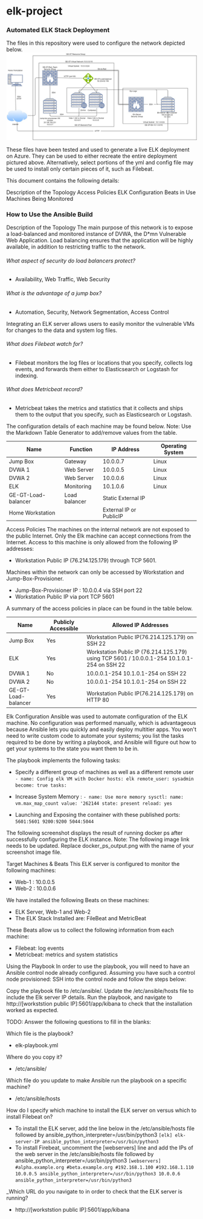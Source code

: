 # elk-project

### Automated ELK Stack Deployment
The files in this repository were used to configure the network depicted below.
![alt text](https://github.com/etiennelaeticia/elk-project/blob/7949d9011fe82978232f60e184727eb0a4b736f8/Diagrams/Elk-Final.jpg)

These files have been tested and used to generate a live ELK deployment on Azure. They can be used to either recreate the entire deployment pictured above. Alternatively, select portions of the yml and config file may be used to install only certain pieces of it, such as Filebeat.

This document contains the following details:

Description of the Topology
Access Policies
ELK Configuration
Beats in Use
Machines Being Monitored


### How to Use the Ansible Build


Description of the Topology
The main purpose of this network is to expose a load-balanced and monitored instance of DVWA, the D*mn Vulnerable Web Application.
Load balancing ensures that the application will be highly available, in addition to restricting traffic to the network.

###### What aspect of security do load balancers protect? 
* Availability, Web Traffic, Web Security
###### What is the advantage of a jump box?
* Automation, Security, Network Segmentation, Access Control

Integrating an ELK server allows users to easily monitor the vulnerable VMs for changes to the data and system log files.

###### What does Filebeat watch for?
* Filebeat monitors the log files or locations that you specify, collects log events, and forwards them either to Elasticsearch or Logstash for indexing.
###### What does Metricbeat record?
* Metricbeat takes the metrics and statistics that it collects and ships them to the output that you specify, such as Elasticsearch or Logstash.

The configuration details of each machine may be found below.
Note: Use the Markdown Table Generator to add/remove values from the table.

| Name  |Function   |  IP Address |  Operating System |   
|---|---|---|---|
| Jump Box| Gateway     | 10.0.0.7 |  Linux |   
| DVWA 1  | Web Server  | 10.0.0.5 | Linux   |   
| DVWA 2  | Web Server  | 10.0.0.6 |  Linux | 
|  ELK | Monitoring   | 10.1.0.6  | Linux  | 
|  GE-GT-Load-balancer | Load balancer   | Static External IP |   |
|  Home Workstation |   | External IP or PublicIP|   |


Access Policies
The machines on the internal network are not exposed to the public Internet.
Only the Elk machine can accept connections from the Internet. Access to this machine is only allowed from the following IP addresses:
* Workstation Public IP (76.214.125.179) through TCP 5601.

Machines within the network can only be accessed by Workstation and Jump-Box-Provisioner.
* Jump-Box-Provisioner IP : 10.0.0.4 via SSH port 22
* Workstation Public IP via port TCP 5601

A summary of the access policies in place can be found in the table below.


| Name  | Publicly Accessible |Allowed IP Addresses |
|---|---|---|
| Jump Box  | Yes  | Workstation Public IP(76.214.125.179) on SSH 22   |
| ELK | Yes  | 	Workstation Public IP (76.214.125.179) using TCP 5601 / 10.0.0.1-254 10.1.0.1-254 on SSH 22   |
| DVWA 1  | No   | 10.0.0.1-254 10.1.0.1-254 on SSH 22   |
| DVWA 2  | No  | 10.0.0.1-254 10.1.0.1-254 on SSH 22 |
|  GE-GT-Load-balancer | Yes   | Workstation Public IP(76.214.125.179) on HTTP 80 |   



Elk Configuration
Ansible was used to automate configuration of the ELK machine. No configuration was performed manually, which is advantageous because Ansible lets you quickly and easily deploy multitier apps. You won't need to write custom code to automate your systems; you list the tasks required to be done by writing a playbook, and Ansible will figure out how to get your systems to the state you want them to be in.


The playbook implements the following tasks:

* Specify a different group of machines as well as a different remote user
  `- name: Config elk VM with Docker
    hosts: elk
    remote_user: sysadmin
    become: true
    tasks:`
    
* Increase System Memory :
 `- name: Use more memory
  sysctl:
    name: vm.max_map_count
   value: '262144
   state: present
   reload: yes`

* Launching and Exposing the container with these published ports:
`5601:5601
 9200:9200
 5044:5044`


The following screenshot displays the result of running docker ps after successfully configuring the ELK instance.
Note: The following image link needs to be updated. Replace docker_ps_output.png with the name of your screenshot image file.


Target Machines & Beats
This ELK server is configured to monitor the following machines:

* Web-1 : 10.0.0.5
* Web-2 : 10.0.0.6

We have installed the following Beats on these machines:
* ELK Server, Web-1 and Web-2
* The ELK Stack Installed are: FileBeat and MetricBeat

These Beats allow us to collect the following information from each machine:

* Filebeat: log events
* Metricbeat: metrics and system statistics

Using the Playbook
In order to use the playbook, you will need to have an Ansible control node already configured. Assuming you have such a control node provisioned:
SSH into the control node and follow the steps below:

Copy the playbook file to /etc/ansible/.
Update the /etc/ansible/hosts file to include the Elk server IP details.
Run the playbook, and navigate to http://[workststion public IP]:5601/app/kibana to check that the installation worked as expected.

TODO: Answer the following questions to fill in the blanks:

Which file is the playbook? 
* elk-playbook.yml 

Where do you copy it?
* /etc/ansible/

Which file do you update to make Ansible run the playbook on a specific machine? 
* /etc/ansible/hosts

How do I specify which machine to install the ELK server on versus which to install Filebeat on?
* To install the ELK server, add the line below in the /etc/ansible/hosts file followed by ansible_python_interpreter=/usr/bin/python3
`[elk]
elk-server-IP ansible_python_interpreter=/usr/bin/python3`
* To install Firebeat, uncomment the [webservers] line and add the IPs of the web server in the /etc/ansible/hosts file followed by ansible_python_interpreter=/usr/bin/python3
`[webservers]
#alpha.example.org
#beta.example.org
#192.168.1.100
#192.168.1.110
10.0.0.5 ansible_python_interpreter=/usr/bin/python3
10.0.0.6 ansible_python_interpreter=/usr/bin/python3`

_Which URL do you navigate to in order to check that the ELK server is running?
* http://[workststion public IP]:5601/app/kibana
